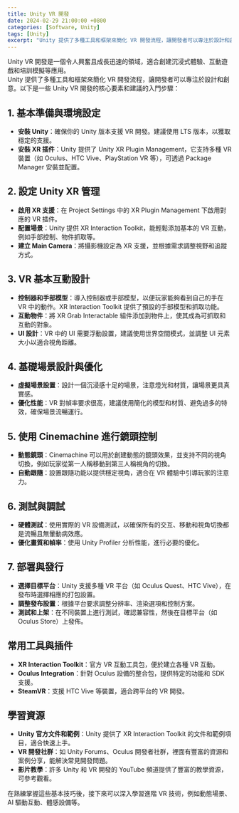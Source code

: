 ```yaml
---
title: Unity VR 開發
date: 2024-02-29 21:00:00 +0800
categories: [Software, Unity]
tags: [Unity] 
excerpt: "Unity 提供了多種工具和框架來簡化 VR 開發流程，讓開發者可以專注於設計和創意。以下是一些 Unity VR 開發的核心要素和建議的入門步驟"
---
```


Unity VR 開發是一個令人興奮且成長迅速的領域，適合創建沉浸式體驗、互動遊戲和培訓模擬等應用。<br>
Unity 提供了多種工具和框架來簡化 VR 開發流程，讓開發者可以專注於設計和創意。以下是一些 Unity VR 開發的核心要素和建議的入門步驟：

## **1. 基本準備與環境設定**
   - **安裝 Unity**：確保你的 Unity 版本支援 VR 開發。建議使用 LTS 版本，以獲取穩定的支援。
   - **安裝 XR 插件**：Unity 提供了 Unity XR Plugin Management，它支持多種 VR 裝置（如 Oculus、HTC Vive、PlayStation VR 等），可透過 Package Manager 安裝並配置。

## **2. 設定 Unity XR 管理**
   - **啟用 XR 支援**：在 Project Settings 中的 XR Plugin Management 下啟用對應的 VR 插件。
   - **配置場景**：Unity 提供 XR Interaction Toolkit，能輕鬆添加基本的 VR 互動，例如手部控制、物件抓取等。
   - **建立 Main Camera**：將攝影機設定為 XR 支援，並根據需求調整視野和追蹤方式。

## **3. VR 基本互動設計**
   - **控制器和手部模型**：導入控制器或手部模型，以便玩家能夠看到自己的手在 VR 中的動作。XR Interaction Toolkit 提供了預設的手部模型和抓取功能。
   - **互動物件**：將 XR Grab Interactable 組件添加到物件上，使其成為可抓取和互動的對象。
   - **UI 設計**：VR 中的 UI 需要浮動設置，建議使用世界空間模式，並調整 UI 元素大小以適合視角距離。

## **4. 基礎場景設計與優化**
   - **虛擬場景設置**：設計一個沉浸感十足的場景，注意燈光和材質，讓場景更具真實感。
   - **優化性能**：VR 對幀率要求很高，建議使用簡化的模型和材質、避免過多的特效，確保場景流暢運行。

## **5. 使用 Cinemachine 進行鏡頭控制**
   - **動態鏡頭**：Cinemachine 可以用於創建動態的鏡頭效果，並支持不同的視角切換，例如玩家從第一人稱移動到第三人稱視角的切換。
   - **自動跟隨**：設置跟隨功能以提供穩定視角，適合在 VR 體驗中引導玩家的注意力。

## **6. 測試與調試**
   - **硬體測試**：使用實際的 VR 設備測試，以確保所有的交互、移動和視角切換都是流暢且無暈動病效應。
   - **優化畫質和幀率**：使用 Unity Profiler 分析性能，進行必要的優化。

## **7. 部署與發行**
   - **選擇目標平台**：Unity 支援多種 VR 平台（如 Oculus Quest、HTC Vive），在發布時選擇相應的打包設置。
   - **調整發布設置**：根據平台要求調整分辨率、渲染選項和控制方案。
   - **測試和上架**：在不同裝置上進行測試，確認兼容性，然後在目標平台（如 Oculus Store）上發佈。

## **常用工具與插件**
   - **XR Interaction Toolkit**：官方 VR 互動工具包，便於建立各種 VR 互動。
   - **Oculus Integration**：針對 Oculus 設備的整合包，提供特定的功能和 SDK 支援。
   - **SteamVR**：支援 HTC Vive 等裝置，適合跨平台的 VR 開發。

## **學習資源**
   - **Unity 官方文件和範例**：Unity 提供了 XR Interaction Toolkit 的文件和範例項目，適合快速上手。
   - **VR 開發社群**：如 Unity Forums、Oculus 開發者社群，裡面有豐富的資源和案例分享，能解決常見開發問題。
   - **影片教學**：許多 Unity 和 VR 開發的 YouTube 頻道提供了豐富的教學資源，可參考觀看。

在熟練掌握這些基本技巧後，接下來可以深入學習進階 VR 技術，例如動態場景、AI 驅動互動、體感設備等。
